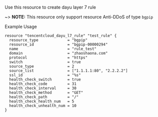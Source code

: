Use this resource to create dayu layer 7 rule

~> **NOTE:** This resource only support resource Anti-DDoS of type `bgpip`

Example Usage

```hcl
resource "tencentcloud_dayu_l7_rule" "test_rule" {
  resource_type             = "bgpip"
  resource_id               = "bgpip-00000294"
  name                      = "rule_test"
  domain                    = "zhaoshaona.com"
  protocol                  = "https"
  switch                    = true
  source_type               = 2
  source_list               = ["1.1.1.1:80", "2.2.2.2"]
  ssl_id                    = "%s"
  health_check_switch       = true
  health_check_code         = 31
  health_check_interval     = 30
  health_check_method       = "GET"
  health_check_path         = "/"
  health_check_health_num   = 5
  health_check_unhealth_num = 10
}
```
